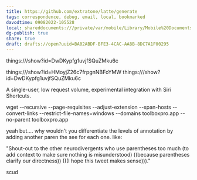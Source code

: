 ```yaml
---
title: https://github.com/extratone/latte/generate
tags: correspondence, debug, email, local, bookmarked
davodtime: 09082022-105528
local: shareddocuments:///private/var/mobile/Library/Mobile%20Documents/iCloud~md~obsidian/Documents/OBSHIDDIAN/drafts/BA02ABDF-BFE3-4CAC-AA8B-8DC7A1F00295.md
dg-publish: true
share: true
draft: drafts://open?uuid=BA02ABDF-BFE3-4CAC-AA8B-8DC7A1F00295
---
```

things:///show?id=DwDKypfg1uvjfSQuZMku6c

things:///show?id=HMoyjZ26c7frpgnNBFoYMW
things:///show?id=DwDKypfg1uvjfSQuZMku6c

A single-user, low request volume, experimental integration with Siri Shortcuts.

wget --recursive --page-requisites --adjust-extension --span-hosts --convert-links --restrict-file-names=windows --domains toolboxpro.app --no-parent toolboxpro.app

yeah but.... why wouldn't you differentiate the levels of annotation by adding another paren the see for each one. like:

"Shout-out to the other neurodivergents who use parentheses too much (to add context to make sure nothing is misunderstood) ((because parentheses clarify our directness)) (((I hope this tweet makes sense)))."

scud